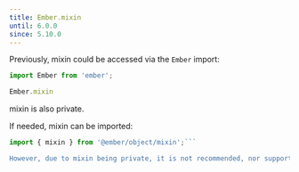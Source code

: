 ```yaml
---
title: Ember.mixin
until: 6.0.0
since: 5.10.0
---
```



Previously, mixin could be accessed via the `Ember` import:
```js
import Ember from 'ember';

Ember.mixin

```
mixin is also private.

 If needed, mixin can be imported:
```js
import { mixin } from '@ember/object/mixin';```

However, due to mixin being private, it is not recommended, nor supported.
